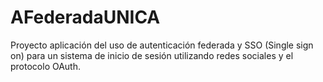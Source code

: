 # AFederadaUNICA
Proyecto aplicación del uso de autenticación federada y SSO  (Single sign on) para un sistema de inicio de sesión utilizando redes sociales y el protocolo OAuth.
